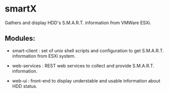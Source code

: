smartX
======

Gathers and display HDD's S.M.A.R.T. information from VMWare ESXi.

Modules:
--------

- smart-client : set of unix shell scripts and configuration to get S.M.A.R.T. information from ESXi system.

- web-services : REST web services to collect and provide S.M.A.R.T. information.

- web-ui : front-end to display understable and usable information about HDD status.



